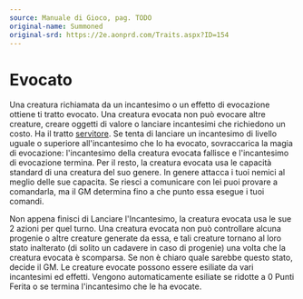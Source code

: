 ```yaml
---
source: Manuale di Gioco, pag. TODO
original-name: Summoned
original-srd: https://2e.aonprd.com/Traits.aspx?ID=154
---
```


# Evocato

Una creatura richiamata da un incantesimo o un effetto di evocazione ottiene ti
tratto evocato. Una creatura evocata non può evocare altre creature, creare
oggetti di valore o lanciare incantesimi che richiedono un costo. Ha il tratto
[servitore](/tratti/servitore). Se tenta di lanciare un incantesimo di livello
uguale o superiore all'incantesimo che lo ha evocato, sovraccarica la magia di
evocazione: l'incantesimo della creatura evocata fallisce e l'incantesimo di
evocazione termina. Per il resto, la creatura evocata usa le capacità standard
di una creatura del suo genere. In genere attacca i tuoi nemici al meglio delle
sue capacita. Se riesci a comunicare con lei puoi provare a comandarla, ma il GM
determina fino a che punto essa esegue i tuoi comandi.

Non appena finisci di Lanciare l'Incantesimo, la creatura evocata usa le sue 2
azioni per quel turno. Una creatura evocata non può controllare alcuna progenie
o altre creature generate da essa, e tali creature tornano al loro stato
inalterato (di solito un cadavere in caso di progenie) una volta che la creatura
evocata è scomparsa. Se non è chiaro quale sarebbe questo stato, decide il GM.
Le creature evocate possono essere esiliate da vari incantesimi ed effetti.
Vengono automaticamente esiliate se ridotte a 0 Punti Ferita o se termina
l'incantesimo che le ha evocate.

